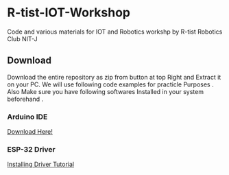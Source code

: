 # R-tist-IOT-Workshop
Code and various materials for IOT and Robotics workshp by R-tist Robotics Club NIT-J

## Download 
Download the entire repository as zip from button at top Right and Extract it on your PC. We will use following code examples for practicle Purposes . 
Also 
Make sure you have following softwares Installed in your system beforehand .

### Arduino IDE
[Download Here!](https://www.arduino.cc/en/Main/Software)
### ESP-32 Driver
[Installing Driver Tutorial](https://randomnerdtutorials.com/installing-the-esp32-board-in-arduino-ide-windows-instructions/)



